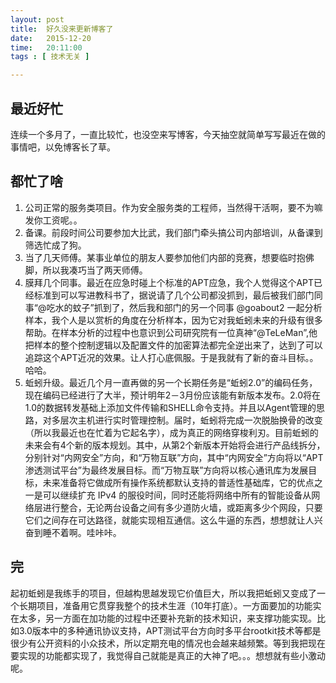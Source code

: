 ```yaml
---
layout: post
title:  好久没来更新博客了
date:   2015-12-20
time:   20:11:00
tags : [ 技术无关 ]

---
```


## 最近好忙
连续一个多月了，一直比较忙，也没空来写博客，今天抽空就简单写写最近在做的事情吧，以免博客长了草。

## 都忙了啥
1. 公司正常的服务类项目。作为安全服务类的工程师，当然得干活啊，要不为嘛发你工资呢。。
2. 备课。前段时间公司要参加大比武，我们部门牵头搞公司内部培训，从备课到筛选忙成了狗。
3. 当了几天师傅。某事业单位的朋友人要参加他们内部的竞赛，想要临时抱佛脚，所以我凑巧当了两天师傅。
4. 膜拜几个同事。最近在应急时碰上个标准的APT应急，我个人觉得这个APT已经标准到可以写进教科书了，据说请了几个公司都没抓到，最后被我们部门同事“@吃水的蚊子”抓到了，然后我和部门的另一个同事 @goabout2 一起分析样本，我个人是以赏析的角度在分析样本，因为它对我蚯蚓未来的升级有很多帮助。在样本分析的过程中也意识到公司研究院有一位真神“@TeLeMan”,他把样本的整个控制逻辑以及配置文件的加密算法都完全逆出来了，达到了可以追踪这个APT近况的效果。让人打心底佩服。于是我就有了新的奋斗目标。。哈哈。
5. 蚯蚓升级。最近几个月一直再做的另一个长期任务是“蚯蚓2.0”的编码任务，现在编码已经进行了大半，预计明年2－3月份应该能有新版本发布。2.0将在1.0的数据转发基础上添加文件传输和SHELL命令支持。并且以Agent管理的思路，对多层次主机进行实时管理控制。届时，蚯蚓将完成一次脱胎换骨的改变（所以我最近也在忙着为它起名字），成为真正的网络穿梭利刃。目前蚯蚓的未来会有4个新的版本规划。其中，从第2个新版本开始将会进行产品线拆分，分别针对“内网安全”方向，和“万物互联”方向，其中“内网安全”方向将以“APT渗透测试平台”为最终发展目标。而“万物互联”方向将以核心通讯库为发展目标，未来准备将它做成所有操作系统都默认支持的普适性基础库，它的优点之一是可以继续扩充 IPv4 的服役时间，同时还能将网络中所有的智能设备从网络层进行整合，无论两台设备之间有多少道防火墙，或距离多少个网段，只要它们之间存在可达路径，就能实现相互通信。这么牛逼的东西，想想就让人兴奋到睡不着啊。哇咔咔。

## 完
起初蚯蚓是我练手的项目，但越构思越发现它价值巨大，所以我把蚯蚓又变成了一个长期项目，准备用它贯穿我整个的技术生涯（10年打底）。一方面要加的功能实在太多，另一方面在加功能的过程中还要补充新的技术知识，来支撑功能实现。比如3.0版本中的多种通讯协议支持，APT测试平台方向时多平台rootkit技术等都是很少有公开资料的小众技术，所以定期充电的情况也会越来越频繁。等到我把现在要实现的功能都实现了，我觉得自己就能是真正的大神了吧。。。想想就有些小激动呢。